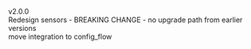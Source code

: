 v2.0.0  
Redesign sensors - BREAKING CHANGE - no upgrade path from earlier versions  
move integration to config_flow
